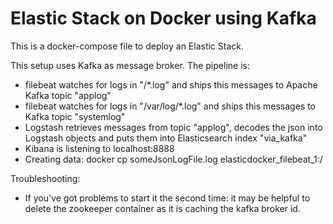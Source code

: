 # Elastic Stack on Docker using Kafka
This is a docker-compose file to deploy an Elastic Stack.

This setup uses Kafka as message broker. The pipeline is:
* filebeat watches for logs in "/*.log" and ships this messages to Apache Kafka topic "applog"
* filebeat watches for logs in "/var/log/*.log" and ships this messages to Kafka topic "systemlog"
* Logstash retrieves messages from topic "applog", decodes the json into Logstash objects and puts them into Elasticsearch index "via_kafka"
* Kibana is listening to localhost:8888
* Creating data: docker cp someJsonLogFile.log elasticdocker_filebeat_1:/

Troubleshooting:
* If you've got problems to start it the second time: it may be helpful to delete the zookeeper container as it is caching the kafka broker id. 
